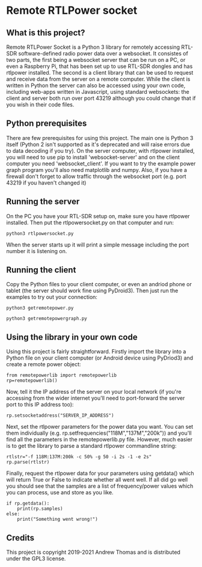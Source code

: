 # Remote RTLPower socket

## What is this project?

Remote RTLPower Socket is a Python 3 library for remotely accessing RTL-SDR software-defined radio power data over a websocket. It consistes of two parts, the first being a websocket server that can be run on a PC, or even a Raspberry Pi, that has been set up to use RTL-SDR dongles and has rtlpower installed. The second is a client library that can be used to request and receive data from the server on a remote computer. While the client is written in Python the server can also be accessed using your own code, including web-apps written in Javascript, using standard websockets: the client and server both run over port 43219 although you could change that if you wish in their code files. 

## Python prerequisites

There are few prerequisites for using this project. The main one is Python 3 itself (Python 2 isn't supported as it's deprecated and will raise errors due to data decoding if you try). On the server computer, with rtlpower installed, you will need to use pip to install 'websocket-server' and on the client computer you need 'websocket_client'. If you want to try the example power graph program you'll also need matplotlib and numpy. Also, if you have a firewall don't forget to allow traffic through the websocket port (e.g. port 43219 if you haven't changed it)

## Running the server

On the PC you have your RTL-SDR setup on, make sure you have rtlpower installed. Then put the rtlpowersocket.py on that computer and run:

    python3 rtlpowersocket.py

When the server starts up it will print a simple message including the port number it is listening on.

## Running the client

Copy the Python files to your client computer, or even an andriod phone or tablet (the server should work fine using PyDroid3). Then just run the examples to try out your connection:

    python3 getremotepower.py

    python3 getremotepowergraph.py

## Using the library in your own code

Using this project is fairly straightforward. Firstly import the library into a Python file on your client computer (or Android device using PyDriod3) and create a remote power object:

    from remotepowerlib import remotepowerlib
    rp=remotepowerlib()

Now, tell it the IP address of the server on your local network (if you're accessing from the wider internet you'll need to port-forward the server port to this IP address too):

    rp.setsocketaddress("SERVER_IP_ADDRESS")

Next, set the rtlpower parameters for the power data you want. You can set them individually (e.g. rp.setfrequencies("118M","137M","200k")) and you'll find all the parameters in the remotepowerlib.py file. However, much easier is to get the library to parse a standard rtlpower commandline string:

    rtlstr="-f 118M:137M:200k -c 50% -g 50 -i 2s -1 -e 2s"
    rp.parse(rtlstr)

Finally, request the rtlpower data for your parameters using getdata() which will return True or False to indicate whether all went well. If all did go well you should see that the samples are a list of frequency/power values which you can process, use and store as you like.

    if rp.getdata():
        print(rp.samples)
    else:
        print("Something went wrong!")

## Credits

This project is copyright 2019-2021 Andrew Thomas and is distributed under the GPL3 license.
